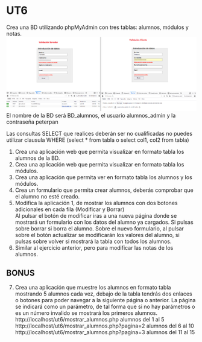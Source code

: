 # UT6
Crea una BD utilizando phpMyAdmin con tres tablas: alumnos, módulos y notas. 
![Esquema BD Alumnos](https://github.com/frgali/DWES/blob/main/UT1.%20Selecci%C3%B3n%20de%20arquitecturas%20y%20herramientas%20de%20programaci%C3%B3n/Ejercicios%20y%20Recursos/Peticiones.png)
El nombre de la BD será BD_alumnos, el usuario alumnos_admin y la contraseña peterpan

Las consultas SELECT que realices deberán ser no cualificadas no puedes utilizar clausula WHERE (select * from tabla o select col1, col2 from tabla)
1.	Crea una aplicación web que permita visualizar en formato tabla los alumnos de la BD.
2.	Crea una aplicación web que permita visualizar en formato tabla los módulos.
3.	Crea una aplicación que permita ver en formato tabla los alumnos y los módulos.
4.	Crea un formulario que permita crear alumnos, deberás comprobar que el alumno no esté creado. 
5.	Modifica la aplicación 1, de mostrar los alumnos con dos botones adicionales en cada fila (Modificar y Borrar)  
Al pulsar el botón de modificar iras a una nueva página donde se mostrará un formulario con los datos del alumno ya cargados. Si pulsas sobre borrar si borra el alumno. 
Sobre el nuevo formulario, al pulsar sobre el botón actualizar se modificarán los valores del alumno, si pulsas sobre volver si mostrará la tabla con todos los alumnos. 
6.	Similar al ejercicio anterior, pero para modificar las notas de los alumnos.
## BONUS
7.	Crea una aplicación que muestre los alumnos en formato tabla mostrando 5 alumnos cada vez, debajo de la tabla tendrás dos enlaces o botones para poder navegar a la siguiente página o anterior. 
La página se indicará como un parámetro, de tal forma que si no hay parámetros o es un número invalido se mostrará los primeros alumnos.
http://localhost/ut6/mostrar_alumnos.php  alumnos del 1 al 5
http://localhost/ut6/mostrar_alumnos.php?pagina=2 alumnos del 6 al 10
http://localhost/ut6/mostrar_alumnos.php?pagina=3 alumnos del 11 al 15

